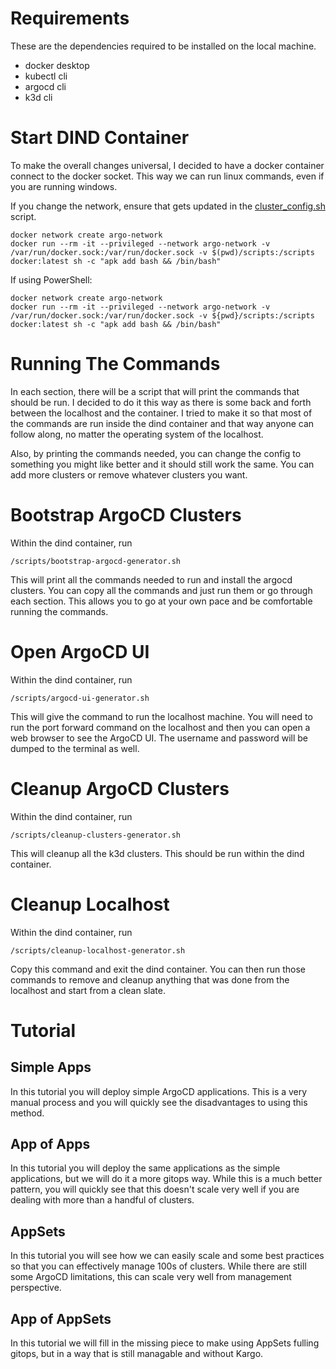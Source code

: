 # Requirements

These are the dependencies required to be installed on the local machine.

- docker desktop
- kubectl cli
- argocd cli
- k3d cli

# Start DIND Container

To make the overall changes universal, I decided to have a docker container connect to the docker socket. This way we can run linux commands, even if you are running windows.

If you change the network, ensure that gets updated in the [cluster_config.sh](./scripts/cluster_config.sh) script.

```shell
docker network create argo-network
docker run --rm -it --privileged --network argo-network -v /var/run/docker.sock:/var/run/docker.sock -v $(pwd)/scripts:/scripts docker:latest sh -c "apk add bash && /bin/bash"
```

If using PowerShell:

```shell
docker network create argo-network
docker run --rm -it --privileged --network argo-network -v /var/run/docker.sock:/var/run/docker.sock -v ${pwd}/scripts:/scripts docker:latest sh -c "apk add bash && /bin/bash"
```

# Running The Commands

In each section, there will be a script that will print the commands that should be run. I decided to do it this way as there is some back and forth between the localhost and the container. I tried to make it so that most of the commands are run inside the dind container and that way anyone can follow along, no matter the operating system of the localhost.

Also, by printing the commands needed, you can change the config to something you might like better and it should still work the same. You can add more clusters or remove whatever clusters you want.

# Bootstrap ArgoCD Clusters

Within the dind container, run

```shell
/scripts/bootstrap-argocd-generator.sh
```

This will print all the commands needed to run and install the argocd clusters. You can copy all the commands and just run them or go through each section. This allows you to go at your own pace and be comfortable running the commands.

# Open ArgoCD UI

Within the dind container, run

```shell
/scripts/argocd-ui-generator.sh
```

This will give the command to run the localhost machine. You will need to run the port forward command on the localhost and then you can open a web browser to see the ArgoCD UI. The username and password will be dumped to the terminal as well.

# Cleanup ArgoCD Clusters

Within the dind container, run

```shell
/scripts/cleanup-clusters-generator.sh
```

This will cleanup all the k3d clusters. This should be run within the dind container.

# Cleanup Localhost

Within the dind container, run

```shell
/scripts/cleanup-localhost-generator.sh
```

Copy this command and exit the dind container. You can then run those commands to remove and cleanup anything that was done from the localhost and start from a clean slate.

# Tutorial

## Simple Apps

In this tutorial you will deploy simple ArgoCD applications. This is a very manual process and you will quickly see the disadvantages to using this method.

## App of Apps

In this tutorial you will deploy the same applications as the simple applications, but we will do it a more gitops way. While this is a much better pattern, you will quickly see that this doesn't scale very well if you are dealing with more than a handful of clusters.

## AppSets

In this tutorial you will see how we can easily scale and some best practices so that you can effectively manage 100s of clusters. While there are still some ArgoCD limitations, this can scale very well from management perspective.

## App of AppSets

In this tutorial we will fill in the missing piece to make using AppSets fulling gitops, but in a way that is still managable and without Kargo.
